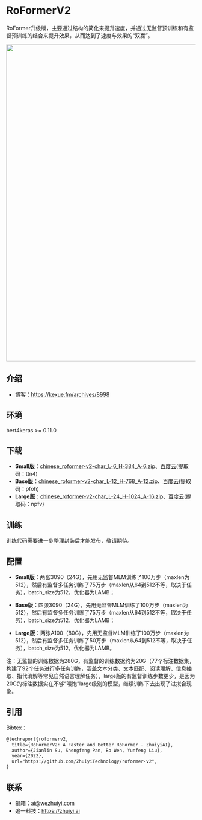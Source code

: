 # RoFormerV2

RoFormer升级版，主要通过结构的简化来提升速度，并通过无监督预训练和有监督预训练的结合来提升效果，从而达到了速度与效果的“双赢”。

<img src="https://kexue.fm/usr/uploads/2022/03/1268810640.png" width=840>

## 介绍

- 博客：https://kexue.fm/archives/8998

## 环境

bert4keras >= 0.11.0

## 下载

- **Small版**：[chinese_roformer-v2-char_L-6_H-384_A-6.zip](https://open.zhuiyi.ai/releases/nlp/models/zhuiyi/chinese_roformer-v2-char_L-6_H-384_A-6.zip)、[百度云](https://pan.baidu.com/s/1huUrC9P60Afggo8AfiUcmA)(提取码：ttn4)
- **Base版**：[chinese_roformer-v2-char_L-12_H-768_A-12.zip](https://open.zhuiyi.ai/releases/nlp/models/zhuiyi/chinese_roformer-v2-char_L-12_H-768_A-12.zip)、[百度云](https://pan.baidu.com/s/1qcnN4LVKVe0-mnHlkN3-6Q)(提取码：pfoh)
- **Large版**：[chinese_roformer-v2-char_L-24_H-1024_A-16.zip](https://open.zhuiyi.ai/releases/nlp/models/zhuiyi/chinese_roformer-v2-char_L-24_H-1024_A-16.zip)、[百度云](https://pan.baidu.com/s/1QiJWSZrGxn8vek-8myvL6w)(提取码：npfv)

## 训练

训练代码需要进一步整理封装后才能发布，敬请期待。

## 配置

- **Small版**：两张3090（24G），先用无监督MLM训练了100万步（maxlen为512），然后有监督多任务训练了75万步（maxlen从64到512不等，取决于任务），batch_size为512，优化器为LAMB；

- **Base版**：四张3090（24G），先用无监督MLM训练了100万步（maxlen为512），然后有监督多任务训练了75万步（maxlen从64到512不等，取决于任务），batch_size为512，优化器为LAMB；

- **Large版**：两张A100（80G），先用无监督MLM训练了100万步（maxlen为512），然后有监督多任务训练了50万步（maxlen从64到512不等，取决于任务），batch_size为512，优化器为LAMB。

注：无监督的训练数据为280G，有监督的训练数据约为20G（77个标注数据集，构建了92个任务进行多任务训练，涵盖文本分类、文本匹配、阅读理解、信息抽取、指代消解等常见自然语言理解任务），large版的有监督训练步数更少，是因为20G的标注数据实在不够“喂饱”large级别的模型，继续训练下去出现了过拟合现象。

## 引用

Bibtex：

```tex
@techreport{roformerv2,
  title={RoFormerV2: A Faster and Better RoFormer - ZhuiyiAI},
  author={Jianlin Su, Shengfeng Pan, Bo Wen, Yunfeng Liu},
  year={2022},
  url="https://github.com/ZhuiyiTechnology/roformer-v2",
}
```

## 联系

- 邮箱：ai@wezhuiyi.com
- 追一科技：https://zhuiyi.ai

